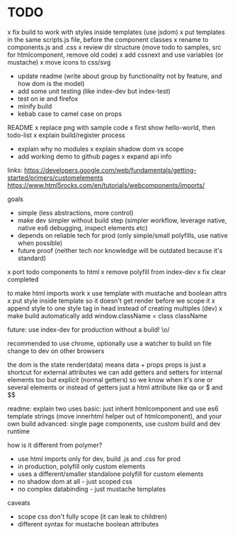 # TODO

x fix build to work with styles inside templates (use jsdom)
x put templates in the same scripts.js file, before the component classes
x rename to components.js and .css
x review dir structure (move todo to samples, src for htmlcomponent, remove old code)
x add cssnext and use variables (or mustache)
x move icons to css/svg
- update readme (write about group by functionality not by feature, and how dom is the model)
- add some unit testing (like index-dev but index-test)
- test on ie and firefox
- minify build
- kebab case to camel case on props

README
x replace png with sample code
x first show hello-world, then todo-list
x explain build/register process
- explain why no modules
x explain shadow dom vs scope
- add working demo to github pages
x expand api info

links:
https://developers.google.com/web/fundamentals/getting-started/primers/customelements
https://www.html5rocks.com/en/tutorials/webcomponents/imports/

goals
- simple (less abstractions, more control)
- make dev simpler without build step (simpler workflow, leverage native, native es6 debugging, inspect elements etc)
- depends on reliable tech for prod (only simple/small polyfills, use native when possible)
- future proof (neither tech nor knowledge will be outdated because it's standard)

x port todo components to html
x remove polyfill from index-dev
x fix clear completed

to make html imports work
x use template with mustache and boolean attrs
x put style inside template so it doesn't get render before we scope it
x append style to one style tag in head instead of creating multiples (dev)
x make build automatically add window.className = class className

future: use index-dev for production without a build! \o/

recommended to use chrome, optionally use a watcher to build on file change to dev on other browsers

the dom is the state
render(data) means data + props
props is just a shortcut for external attributes
we can add getters and setters for internal elements too
but explicit (normal getters) so we know when it's one or several elements
or instead of getters just a html attribute like qa or $ and $$

readme: explain two uses
basic: just inherit htmlcomponent and use es6 template strings (move innerhtml helper out of htmlcomponent), and your own build
advanced: single page components, use custom build and dev runtime

how is it different from polymer?
- use html imports only for dev, build .js and .css for prod
- in production, polyfill only custom elements
- uses a different/smaller standalone polyfill for custom elements
- no shadow dom at all - just scoped css
- no complex databinding - just mustache templates

caveats
- scope css don't fully scope (it can leak to children)
- different syntax for mustache boolean attributes
